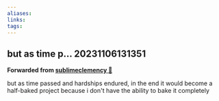 ```yaml
---
aliases: 
links: 
tags: 
---
```

## but as time p... 20231106131351

**Forwarded from [sublimeclemency 🎄](https://t.me/sublimeclemency)**

but as time passed and hardships endured, in the end it would become a half-baked project because i don't have the ability to bake it completely
